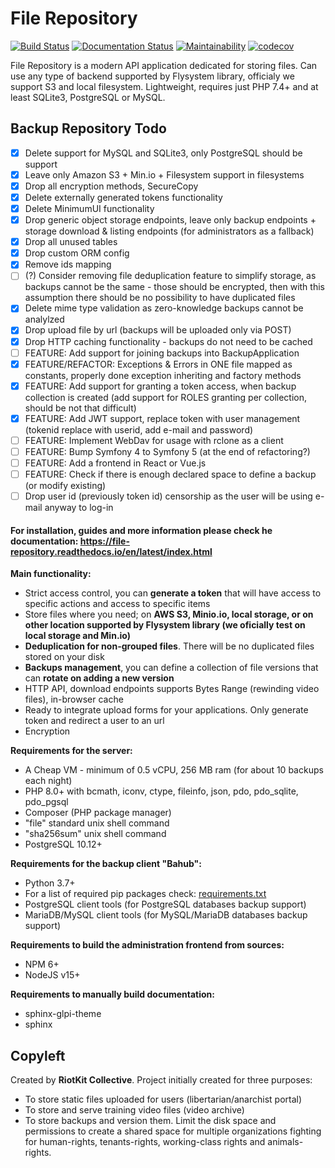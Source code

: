File Repository
===============

[![Build Status](https://travis-ci.org/riotkit-org/file-repository.svg?branch=master)](https://travis-ci.org/riotkit-org/file-repository)
[![Documentation Status](https://readthedocs.org/projects/file-repository/badge/?version=latest)](https://file-repository.docs.riotkit.org/en/latest/?badge=latest)
[![Maintainability](https://api.codeclimate.com/v1/badges/4ed37b276f5379c3dc52/maintainability)](https://codeclimate.com/github/riotkit-org/file-repository/maintainability)
[![codecov](https://codecov.io/gh/riotkit-org/file-repository/branch/master/graph/badge.svg)](https://codecov.io/gh/riotkit-org/file-repository)

File Repository is a modern API application dedicated for storing files. 
Can use any type of backend supported by Flysystem library, officialy we support S3 and local filesystem.
Lightweight, requires just PHP 7.4+ and at least SQLite3, PostgreSQL or MySQL.

Backup Repository Todo
----------------------

- [x] Delete support for MySQL and SQLite3, only PostgreSQL should be support
- [x] Leave only Amazon S3 + Min.io + Filesystem support in filesystems
- [x] Drop all encryption methods, SecureCopy
- [x] Delete externally generated tokens functionality
- [x] Delete MinimumUI functionality
- [x] Drop generic object storage endpoints, leave only backup endpoints + storage download & listing endpoints (for administrators as a fallback)
- [x] Drop all unused tables
- [x] Drop custom ORM config
- [x] Remove ids mapping
- [ ] (?) Consider removing file deduplication feature to simplify storage, as backups cannot be the same - those should be encrypted, then with this assumption there should be no possibility to have duplicated files
- [x] Delete mime type validation as zero-knowledge backups cannot be analylzed
- [x] Drop upload file by url (backups will be uploaded only via POST)
- [x] Drop HTTP caching functionality - backups do not need to be cached
- [ ] FEATURE: Add support for joining backups into BackupApplication
- [x] FEATURE/REFACTOR: Exceptions & Errors in ONE file mapped as constants, properly done exception inheriting and factory methods
- [x] FEATURE: Add support for granting a token access, when backup collection is created (add support for ROLES granting per collection, should be not that difficult)
- [x] FEATURE: Add JWT support, replace token with user management (tokenid replace with userid, add e-mail and password)
- [ ] FEATURE: Implement WebDav for usage with rclone as a client
- [ ] FEATURE: Bump Symfony 4 to Symfony 5 (at the end of refactoring?)
- [ ] FEATURE: Add a frontend in React or Vue.js
- [ ] FEATURE: Check if there is enough declared space to define a backup (or modify existing)
- [ ] Drop user id (previously token id) censorship as the user will be using e-mail anyway to log-in

#### For installation, guides and more information please check he documentation: https://file-repository.readthedocs.io/en/latest/index.html

**Main functionality:**

- Strict access control, you can **generate a token** that will have access to specific actions and access to specific items
- Store files where you need; on **AWS S3, Minio.io, local storage, or on other location supported by Flysystem library (we oficially test on local storage and Min.io)**
- **Deduplication for non-grouped files**. There will be no duplicated files stored on your disk
- **Backups management**, you can define a collection of file versions that can **rotate on adding a new version**
- HTTP API, download endpoints supports Bytes Range (rewinding video files), in-browser cache
- Ready to integrate upload forms for your applications. Only generate token and redirect a user to an url
- Encryption

**Requirements for the server:**
- A Cheap VM - minimum of 0.5 vCPU, 256 MB ram (for about 10 backups each night)
- PHP 8.0+ with bcmath, iconv, ctype, fileinfo, json, pdo, pdo_sqlite, pdo_pgsql
- Composer (PHP package manager)
- "file" standard unix shell command
- "sha256sum" unix shell command
- PostgreSQL 10.12+

**Requirements for the backup client "Bahub":**
- Python 3.7+
- For a list of required pip packages check: [requirements.txt](bahub-client/requirements.txt)
- PostgreSQL client tools (for PostgreSQL databases backup support)
- MariaDB/MySQL client tools (for MySQL/MariaDB databases backup support)

**Requirements to build the administration frontend from sources:**
- NPM 6+
- NodeJS v15+

**Requirements to manually build documentation:**
- sphinx-glpi-theme
- sphinx

Copyleft
--------

Created by **RiotKit Collective**.
Project initially created for three purposes: 

- To store static files uploaded for users (libertarian/anarchist portal)
- To store and serve training video files (video archive)
- To store backups and version them. Limit the disk space and permissions to create a shared space for multiple organizations fighting for human-rights, tenants-rights, working-class rights and animals-rights.
